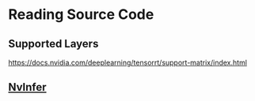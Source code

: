 # Reading Source Code

## Supported Layers
https://docs.nvidia.com/deeplearning/tensorrt/support-matrix/index.html

## [NvInfer](./NvInfer.md)